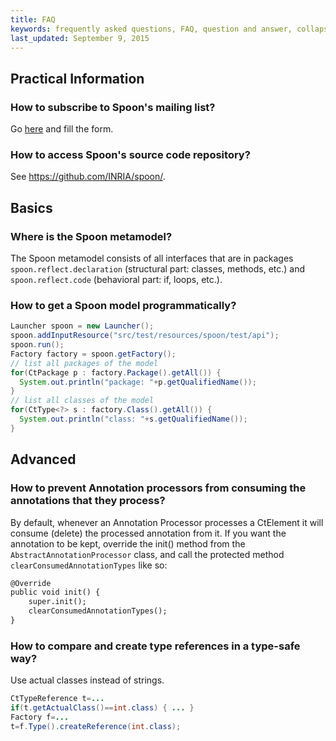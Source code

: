 ```yaml
---
title: FAQ
keywords: frequently asked questions, FAQ, question and answer, collapsible sections, expand, collapse
last_updated: September 9, 2015
---
```


## Practical Information

### How to subscribe to Spoon's mailing list?

Go [here](http://lists.gforge.inria.fr/mailman/listinfo/spoon-discuss) and fill the form. 

### How to access Spoon's source code repository?

See <https://github.com/INRIA/spoon/>.

## Basics

### Where is the Spoon metamodel?

The Spoon metamodel consists of all interfaces that are in packages `spoon.reflect.declaration` (structural part: classes, methods, etc.) and `spoon.reflect.code` (behavioral part: if, loops, etc.).

### How to get a Spoon model programmatically?

```java
Launcher spoon = new Launcher();
spoon.addInputResource("src/test/resources/spoon/test/api");
spoon.run();
Factory factory = spoon.getFactory();
// list all packages of the model
for(CtPackage p : factory.Package().getAll()) {
  System.out.println("package: "+p.getQualifiedName());
}
// list all classes of the model
for(CtType<?> s : factory.Class().getAll()) {
  System.out.println("class: "+s.getQualifiedName());
}
```

## Advanced

### How to prevent Annotation processors from consuming the annotations that they process?

By default, whenever an Annotation Processor processes a CtElement it will consume (delete) the processed annotation from it. If you want the annotation to be kept, override the init() method from the `AbstractAnnotationProcessor` class, and call the protected method `clearConsumedAnnotationTypes` like so:

```xml
@Override
public void init() {
	super.init();
	clearConsumedAnnotationTypes();
}
```

### How to compare and create type references in a type-safe way?

Use actual classes instead of strings.

```java
CtTypeReference t=...
if(t.getActualClass()==int.class) { ... }
Factory f=...
t=f.Type().createReference(int.class);
```
